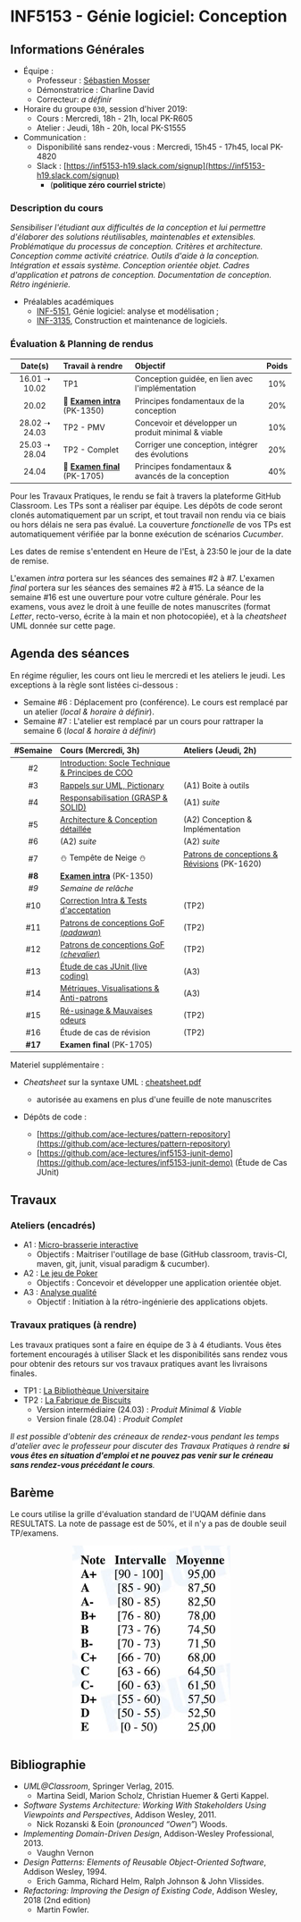 # INF5153 - Génie logiciel: Conception

## Informations Générales

  * Équipe :
    * Professeur : [Sébastien Mosser](https://mosser.github.io)
    * Démonstratrice : Charline David
    * Correcteur: _a définir_
  * Horaire du groupe `030`, session d'hiver 2019:
    * Cours : Mercredi, 18h - 21h, local PK-R605
    * Atelier : Jeudi, 18h - 20h, local PK-S1555
  * Communication :
    * Disponibilité sans rendez-vous : Mercredi, 15h45 - 17h45, local PK-4820
    * Slack : [https://inf5153-h19.slack.com/signup](https://inf5153-h19.slack.com/signup)
      * (**politique zéro courriel stricte**)

### Description du cours

_Sensibiliser l'étudiant aux difficultés de la conception et lui permettre d'élaborer des solutions réutilisables, maintenables et extensibles. Problématique du processus de conception. Critères et architecture. Conception comme activité créatrice. Outils d'aide à la conception. Intégration et essais système.
Conception orientée objet. Cadres d'application et patrons de conception. Documentation de conception. Rétro ingénierie._

  * Préalables académiques
    * [INF-5151](https://etudier.uqam.ca/cours?sigle=INF5151), Génie logiciel: analyse et modélisation ;
    * [INF-3135](https://etudier.uqam.ca/cours?sigle=INF3135), Construction et maintenance de logiciels.

### Évaluation & Planning de rendus

| Date(s)  | Travail à rendre | Objectif | Poids |
| :---:   | :---   | :---    | :---: |
| 16.01 ➝ 10.02 | TP1 |  Conception guidée, en lien avec l'implémentation | 10% |
| 20.02 | :notebook: **[Examen intra](./cours/07/h19_intra.pdf)** (PK-1350) | Principes fondamentaux de la conception | 20% |
| 28.02 ➝ 24.03 | TP2 - PMV | Concevoir et développer un produit minimal & viable  | 10% |
| 25.03 ➝ 28.04 | TP2 - Complet | Corriger une conception, intégrer des évolutions  | 20% |
| 24.04 | :notebook: **[Examen final](./cours/14/h19_final.pdf)** (PK-1705) | Principes fondamentaux & avancés de la conception | 40% |

Pour les Travaux Pratiques, le rendu se fait à travers la plateforme GitHub Classroom. Les TPs sont a réaliser par équipe. Les dépôts de code seront clonés automatiquement par un script, et tout travail non rendu via ce biais ou hors délais ne sera pas évalué.  La couverture _fonctionelle_ de vos TPs est automatiquement vérifiée par la bonne exécution de scénarios _Cucumber_.

Les dates de remise s'entendent en Heure de l'Est, à 23:50 le jour de la date de remise.


L'examen _intra_ portera sur les séances des semaines #2 à #7. L'examen _final_ portera sur les séances des semaines #2 à #15. La séance de la semaine #16 est une ouverture pour votre culture générale. Pour les examens, vous avez le droit à une feuille de notes manuscrites (format _Letter_, recto-verso, écrite à la main et non photocopiée), et à la _cheatsheet_ UML donnée sur cette page.

## Agenda des séances

En régime régulier, les cours ont lieu le mercredi et les ateliers le jeudi. Les exceptions à la règle sont listées ci-dessous :

  - Semaine #6 : Déplacement pro (conférence). Le cours est remplacé par un atelier (_local & horaire à définir_).
  - Semaine #7 : L'atelier est remplacé par un cours pour rattraper la semaine 6 (_local & horaire à définir_)

| #Semaine | Cours (Mercredi, 3h) | Ateliers (Jeudi, 2h) |
| :---:   | :---   | :---    |
| #2      |  [Introduction: Socle Technique & Principes de COO](./cours/02) |   |
| #3      |  [Rappels sur UML, Pictionary](./cours/03) | (A1) Boite à outils  |
| #4      |  [Responsabilisation (GRASP & SOLID)](./cours/04)| (A1) _suite_ |
| #5      |  [Architecture & Conception détaillée](./cours/05) | (A2) Conception & Implémentation |
| #6      |  (A2) _suite_ | (A2) _suite_   |
| #7      |  :snowman: Tempête de Neige :snowman: | [Patrons de conceptions & Révisions](./cours/06) (PK-1620)  |
| **#8**  | **[Examen intra](./cours/07/h19_intra.pdf)** (PK-1350)  |   |
| _#9_    | _Semaine de relâche_   |   |
| #10     |  [Correction Intra & Tests d'acceptation](./cours/08) | (TP2) |
| #11     |  [Patrons de conceptions GoF (_padawan_)](./cours/09) | (TP2)  |
| #12     |  [Patrons de conceptions GoF (_chevalier_)](./cours/10) |  (TP2)   |
| #13     |  [Étude de cas JUnit (live coding)](./cours/11) |  (A3)  |
| #14     |  [Métriques, Visualisations & Anti-patrons](./cours/12) |  (A3)  |
| #15     |  [Ré-usinage & Mauvaises odeurs](./cours/13)  |  (TP2)   |
| #16     |  Étude de cas de révision | (TP2)   |
| **#17** |  **Examen final** (PK-1705) |  |

Materiel supplémentaire :

  * _Cheatsheet_ sur la syntaxe UML : [cheatsheet.pdf](./docs/cheatsheet.pdf)
      * autorisée au examens en plus d'une feuille de note manuscrites

  * Dépôts de code : 
      * [https://github.com/ace-lectures/pattern-repository](https://github.com/ace-lectures/pattern-repository)
      * [https://github.com/ace-lectures/inf5153-junit-demo](https://github.com/ace-lectures/inf5153-junit-demo) (Étude de Cas JUnit)

## Travaux

### Ateliers (encadrés)

  * A1 : [Micro-brasserie interactive](./ateliers/A1/README.md)
    * Objectifs : Maitriser l'outillage de base (GitHub classroom, travis-CI, maven, git, junit, visual paradigm & cucumber).
  * A2 : [Le jeu de Poker](./ateliers/A2/README.md)
    * Objectifs : Concevoir et développer une application orientée objet.
  * A3 : [Analyse qualité](./ateliers/A3/README.md)
    * Objectif : Initiation à la rétro-ingénierie des applications objets.

### Travaux pratiques (à rendre)

Les travaux pratiques sont a faire en équipe de 3 à 4 étudiants. Vous êtes fortement encouragés à utiliser Slack et les disponibilités sans rendez vous pour obtenir des retours sur vos
travaux pratiques avant les livraisons finales.

  * TP1 : [La Bibliothèque Universitaire](./tps/TP1/README.md)
  * TP2 : [La Fabrique de Biscuits ](/tps/TP2/README.md)
    * Version intermédiaire (24.03) : _Produit Minimal & Viable_
    * Version finale (28.04) : _Produit Complet_  

_Il est possible d'obtenir des créneaux de rendez-vous pendant les temps d'atelier avec le professeur pour discuter des
Travaux Pratiques à rendre **si vous êtes en situation d'emploi et ne pouvez pas venir sur le créneau sans rendez-vous précédant le cours**._

## Barème

Le cours utilise la grille d'évaluation standard de l'UQAM définie dans RESULTATS. La note de passage est de 50%, et il n'y a pas de double seuil TP/examens.

<div align="center">

![echelle de notes](./docs/echelle.png)

</div>

## Bibliographie

  * _UML@Classroom_, Springer Verlag, 2015.
    * Martina Seidl, Marion Scholz, Christian Huemer & Gerti Kappel.
  * _Software Systems Architecture: Working With Stakeholders Using Viewpoints and Perspectives_, Addison Wesley, 2011.
    * Nick Rozanski & Eoin (_pronounced “Owen”_) Woods.
  * _Implementing Domain-Driven Design_, Addison-Wesley Professional, 2013.
    * Vaughn Vernon
  * _Design Patterns: Elements of Reusable Object-Oriented Software_, Addison Wesley, 1994.
    * Erich Gamma, Richard Helm, Ralph Johnson & John Vlissides.
  * _Refactoring: Improving the Design of Existing Code_, Addison Wesley, 2018 (2nd edition)
    * Martin Fowler.  
